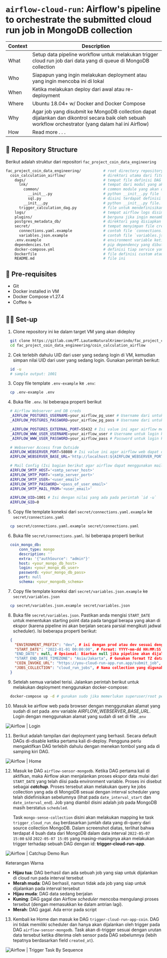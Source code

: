 # `airflow-cloud-run`: Airflow's pipeline to orchestrate the submitted cloud run job in MongoDB collection

| Context     | Description |
| ----------- | ----------- |
| What        | Setup data pipeline workflow untuk melakukan trigger cloud run job dari data yang di queue di MongoDB collection   |
| Who         | Siapapun yang ingin melakukan deployment atau yang ingin mencoba ini di lokal        |
| When        | Ketika melakukan deploy dari awal atau re-deployment        |
| Where       | Ubuntu 18.04+ w/ Docker and Docker Compose        |
| Why         | Agar job yang disubmit ke MongoDB collection dapat dijalankan dan dikontrol secara baik oleh sebuah workflow orchestrator (yang dalam hal ini Airflow)      |
| How         | Read more . . .        |

## 📝 Repository Structure

Berikut adalah struktur dari repositori `fac_project_coin_data_engineering`

```bash
fac_project_coin_data_engineering/          # root directory repository
  coin_calculation_airflow/                 # direktori utama dari fitur baru, yaitu melakukan housekeeping trigger cloud run dari kalkulasi project coin
    dags/                                   # tempat file definisi DAG (Directed Acyclic Graph) diletakkan
      lnk/                                  # tempat dari modul yang akan digunakan pada DAG. lnk memiliki scope paling atas 
        common/                             # common module yang akan digunakan pada project ini
          __init__.py                       # python __init__.py file
          sql.py                            # disini terdapat definisi task yang digunakan untuk melakukan trigger cloud run endpoint
        __init__.py                         # python __init__.py file. namun terdapat juga konfigurasi parameter default dari sebuah task dan dag yang akan didefinisikan
      trigger_calculation_dag.py            # file untuk mendefinisikan dag untuk melakukan trigger ke cloud run
    logs/                                   # tempat airflow logs disimpan
    plugins/                                # berguna jika ingin menambahkan plugin baru untuk airflow
    postgres_metadata_db/                   # direktori yang disiapkan untuk menyimpan data pada postgres airflow metadata db
    secret/                                 # tempat menyimpan file credentials  
      connections.yaml.example              # contoh file `connections.yaml`
      variables.json.example                # contoh file `variables.json`
    .env.example                            # environment variable ketika melakukan deployment ke airflow
    dependencies.txt                        # pip dependency yang dibutukan pada dag ini
    docker-compose.yml                      # definisi tiap service yang akan di deploy dalam bentuk docker
    Dockerfile                              # file definisi custom atau extensi image dari airflow
    README.md                               # file ini
```

## 🎯 Pre-requisites

- Git
- Docker installed in VM
- Docker Compose v1.27.4
- Coffee ☕

## 👨‍💻 Set-up

1. Clone repository ini ke dalam target VM yang akan dideploy

  ```bash
    git clone https://gitlab.com/PT.LautanNaturalKrimerindo/fac_project_coin_data_engineering.git
    cd fac_project_coin_data_engineering/coin_calculation_airflow
  ```

2. Cek terlebih dahulu UID dari user yang sedang login di VM, kemudian simpan nilai UID dari user yang sedang login. Gunakan perintah berikut:

  ```bash
    id -u
    # sample output: 1001
  ```

3. Copy file template `.env-example` ke `.env`:

  ```bash
    cp .env-example .env
  ```

4. Buka file `.env`. Isi beberapa properti berikut

  ```bash
    # Airflow Webserver and DB creds
    _AIRFLOW_POSTGRES_USERNAME=your_airflow_pg_user # Username dari untuk akses ke airflow metadata db
    _AIRFLOW_POSTGRES_PASSWORD=your_airflow_pg_pass # Username dari untuk akses ke airflow metadata db

    _AIRFLOW_POSTGRES_EXTERNAL_PORT=55432 # Isi value ini agar airflow metadata db dapat diakses diluar docker dan vm
    _AIRFLOW_WWW_USER_USERNAME=your_airflow_user # Username untuk login ke airflow webserver
    _AIRFLOW_WWW_USER_PASSWORD=your_airflow_pass # Password untuk login ke airflow webserver

    # Webserver Access from Outside
    AIRFLOW_WEBSERVER_PORT=58080 # Isi value ini agar airflow web dapat diakses diluar docker dan vm 
    AIRFLOW_WEBSERVER_BASE_URL='http://localhost:${AIRFLOW_WEBSERVER_PORT}' # ganti localhost dengan alamat ip dari vm ketika diakses di luar

    # Mail Config (Isi bagian berikut agar airflow dapat menggunakan mail service)
    AIRFLOW_SMTP_HOST='<smtp_server_host>'
    AIRFLOW_SMTP_PORT='<smtp_server_port>'
    AIRFLOW_SMTP_USER='<user_email>'
    AIRFLOW_SMTP_PASSWORD='<pass_of_user_email>'
    AIRFLOW_SMTP_MAIL_FROM='<user_email>'

    AIRFLOW_UID=1001 # Isi dengan nilai yang ada pada perintah `id -u`
    AIRFLOW_GID=0
  ```

5. Copy file template koneksi dari `secret/connections.yaml.example` ke `secret/connections.yaml`

  ```bash
    cp secret/connections.yaml.example secret/connections.yaml
  ```

6. Buka file `secret/connections.yaml`. Isi beberapa properti berikut

  ```yaml
    coin_mongo_db:
        conn_type: mongo
        description: ''
        extra: '{"authSource": "admin"}'
        host: <your_mongo_db_host>
        login: <your_mongo_db_user>
        password: <your_mongo_db_pass>
        port: null
        schema: <your_mongodb_schema> 
  ```  

7. Copy file template koneksi dari `secret/variables.json.example` ke `secret/variables.json`

  ```bash
    cp secret/variables.json.example secret/variables.json
  ```

8. Buka file `secret/variables.json`. Pastikan anda mengisi `START_DATE` untuk menentukan starting point data pada tanggal berapa yang akan di ekspor (karena pipeline ini akan berjalan secara parsial mengikuti jadwal scheduler). Isi beberapa properti berikut:

  ```json
    {
      "ENVIRONMENT_PREFIX": "dev", # isi dengan prod atau dev sesuai dengan environment tipe dari VM
      "START_DATE": "2022-01-01 00:00:00", # Format: YYYY-mm-dd HH:MM:SS
      "END_DATE": null, # Opsional: Biarkan null jika pipeline akan dijalankan secara terus menerus / continue. Format sama seperti START_DATE
      "START_END_DATE_TIMEZONE": "Asia/Jakarta", # Gunakan format TZ database name standar dari IANA
      "COIN_INVOKE_URL": "https://you-cloud-run-app.run.app/submit_job", # URL untuk menjalankan job coin
      "JOBS_COLLECTION": "cloud_run_jobs", # Nama collection yang digunakan untuk menyimpan data scheduled job di MongoDB
    }
  ```

9. Setelah semua variabel terisi. Jalankan perintah berikut untuk melakukan deployment menggunakan docker-compose:

  ```bash
    docker-compose up -d # gunakan sudo jika memerlukan superuser/root permission
  ```

10. Masuk ke airflow web pada browser dengan menggunakan alamat yang sudah di *set* pada .env variable *AIRFLOW_WEBSERVER_BASE_URL*. Login dengan menggunakan alamat yang sudah di set di file `.env`

  ![Airflow | Login](./.md-files/login.png)

11. Berikut adalah tampilan dari deployment yang berhasil. Secara default DAGs di-disable ketika pertama kali di-deploy. Pengguna perlu mengaktifkan DAG terlebih dahulu dengan menekan tombol yang ada di samping kiri DAG.


  ![Airflow | Home](./.md-files/home.png)


12. Masuk ke DAG `airflow-sensor-mongodb`. Ketika DAG pertama kali di aktifkan, maka Airflow akan menjalankan proses ekspor data mulai dari `START_DATE` yang telah diisi pada environment variable. Proses ini disebut sebagai ***catchup***. Proses tersebut akan melakukan query ke jobs collection yang ada di MongoDB sesuai dengan interval scheduler yang telah didefinisikan sebelumnya (lihat pada `date_interval_start` dan `date_interval_end`). Job yang diambil disini adalah job pada MongoDB masih berstatus `scheduled`. 

    Task `mongo-sense-collection` disini akan melakukan mapping ke task `trigger_cloud_run_dag` berdasarkan jumlah data yang di-query dari source collection MongoDB. Dalam screenshot diatas, terlihat bahwa terdapat 4 buah data dari MongoDB dalam data interval `2022-05-07 15:00` s/d `2022-05-07 15:05` yang masing-masingnya akan melakukan trigger terhadap sebuah DAG dengan id: **trigger-cloud-run-app**.

  ![Airflow | Catchup Demo Run](./.md-files/demo-run.png)

  Keterangan Warna
  - **Hijau tua**: DAG berhasil dan ada sebuah job yang siap untuk dijalankan di cloud run pada interval tersebut
  - **Merah muda**: DAG berhasil, namun tidak ada job yang siap untuk dijalankan pada interval tersebut
  - **Hijau muda**: DAG data sedang berjalan
  - **Kuning**: DAG gagal dan Airflow *scheduler* mencoba mengulangi proses tersebut (dengan memasukkan ke dalam antrian lagi).
  - **Merah**: DAG gagal. Ada error pada script

13. Kembali ke Home dan masuk ke DAG `trigger-cloud-run-app-coin`. DAG ini tidak memiliki scheduler dan hanya akan dijalankan oleh trigger pada DAG `airflow-sensor-mongodb`. Task akan di-trigger sesuai dengan urutan data tersebut ketika diterima oleh sensor pada DAG sebelumnya (lebih tepatnya berdasarkan field `created_at`).

 ![Airflow | Trigger Task By Sequence](./.md-files/trigger.png)
